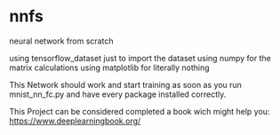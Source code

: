 # nnfs

neural network from scratch


using tensorflow_dataset just to import the dataset
using numpy for the matrix calculations
using matplotlib for literally nothing

This Network should work and start training as soon as you run mnist_nn_fc.py and have every package installed correctly.


This Project can be considered completed
a book wich might help you: https://www.deeplearningbook.org/
